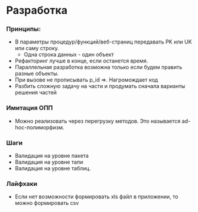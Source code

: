 # Разработка

### Принципы:
  - В параметры процедур/функций/веб-страниц передавать PK или UK или саму строку.
    - Одна строка данных - один объект
  - Рефакторинг лучше в конце, если останется время.
  - Параллельная разработка возможна только если будем править разные объекты.
  - При вызове не прописывать p_id =>. Нагромождает код
  - Разбить сложную задачу на части и продумать сначала варианты решения частей

### Имитация ОПП
  - Можно реализовать через перегрузку методов. Это называется ad-hoc-полиморфизм.
  
### Шаги
  - Валидация на уровне пакета
  - Валидация на уровне тапи
  - Валидация на уровне таблиц.

### Лайфхаки 
  - Если нет возможности формировать xls файл в приложении, то можно формировать csv